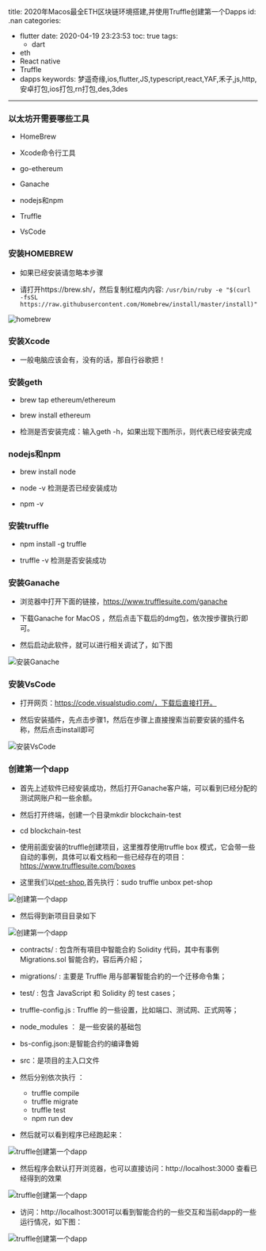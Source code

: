 title: 2020年Macos最全ETH区块链环境搭建,并使用Truffle创建第一个Dapps
id: .nan
categories:
  - flutter
date: 2020-04-19 23:23:53
toc: true
tags: 
	- dart
  - eth
  - React native
  - Truffle
  - dapps
keywords: 梦遥奇缘,ios,flutter,JS,typescript,react,YAF,禾子,js,http,安卓打包,ios打包,rn打包,des,3des
---

### 以太坊开需要哪些工具

+ HomeBrew

+ Xcode命令行工具

+ go-ethereum

+ Ganache

+ nodejs和npm

+ Truffle

+ VsCode


### 安装HOMEBREW

+ 如果已经安装请忽略本步骤

+ 请打开https://brew.sh/，然后复制红框内内容: `/usr/bin/ruby -e "$(curl -fsSL https://raw.githubusercontent.com/Homebrew/install/master/install)"`

![homebrew](https://cdn.bsatoshi.com/2019/12/14/15763112879761.jpg)

### 安装Xcode

+ 一般电脑应该会有，没有的话，那自行谷歌把！

### 安装geth

+ brew tap ethereum/ethereum
+ brew install ethereum

+ 检测是否安装完成：输入geth -h，如果出现下图所示，则代表已经安装完成


### nodejs和npm

+ brew install node

+ node -v 检测是否已经安装成功

+ npm -v


### 安装truffle

+ npm install -g truffle

+ truffle -v 检测是否安装成功

### 安装Ganache

+ 浏览器中打开下面的链接，https://www.trufflesuite.com/ganache

+ 下载Ganache for MacOS ，然后点击下载后的dmg包，依次按步骤执行即可。

+ 然后启动此软件，就可以进行相关调试了，如下图

![安装Ganache](https://cdn.bsatoshi.com/2019/12/14/15763116506866.jpg)


### 安装VsCode

+ 打开网页：https://code.visualstudio.com/，下载后直接打开。

+ 然后安装插件，先点击步骤1，然后在步骤上直接搜索当前要安装的插件名称，然后点击install即可


![安装VsCode](https://cdn.bsatoshi.com/2019/12/14/15763119152803.jpg)

### 创建第一个dapp


+ 首先上述软件已经安装成功，然后打开Ganache客户端，可以看到已经分配的测试网账户和一些余额。

+ 然后打开终端，创建一个目录mkdir blockchain-test
+ cd blockchain-test
+ 使用前面安装的truffle创建项目，这里推荐使用truffle box 模式，它会带一些自动的事例，具体可以看文档和一些已经存在的项目：https://www.trufflesuite.com/boxes

+ 这里我们以[pet-shop](https://www.trufflesuite.com/boxes/pet-shop),首先执行：sudo truffle unbox pet-shop

![创建第一个dapp](https://cdn.bsatoshi.com/2019/12/14/15763125307985.jpg)

+ 然后得到新项目目录如下

![创建第一个dapp](https://cdn.bsatoshi.com/2019/12/14/15763126268873.jpg)

+ contracts/ : 包含所有項目中智能合約 Solidity 代码，其中有事例 Migrations.sol 智能合約，容后再介紹；

+ migrations/ : 主要是 Truffle 用与部署智能合約的一个迁移命令集；

+ test/ : 包含 JavaScript 和 Solidity 的 test cases；

+ truffle-config.js : Truffle 的一些设置，比如端口、测试网、正式网等；

+ node_modules ： 是一些安装的基础包

+ bs-config.json:是智能合约的编译鲁姆

+ src：是项目的主入口文件

+ 然后分别依次执行 ： 
    - truffle compile
    - truffle migrate
    - truffle test
    - npm run dev

+ 然后就可以看到程序已经跑起来：

![truffle创建第一个dapp](https://cdn.bsatoshi.com/2019/12/14/15763132463521.jpg)

+ 然后程序会默认打开浏览器，也可以直接访问：http://localhost:3000 查看已经得到的效果

![truffle创建第一个dapp](https://cdn.bsatoshi.com/2019/12/14/15763132695654.jpg)


+ 访问：http://localhost:3001可以看到智能合约的一些交互和当前dapp的一些运行情况，如下图：

![truffle创建第一个dapp](https://cdn.bsatoshi.com/2019/12/14/15763134408246.jpg)